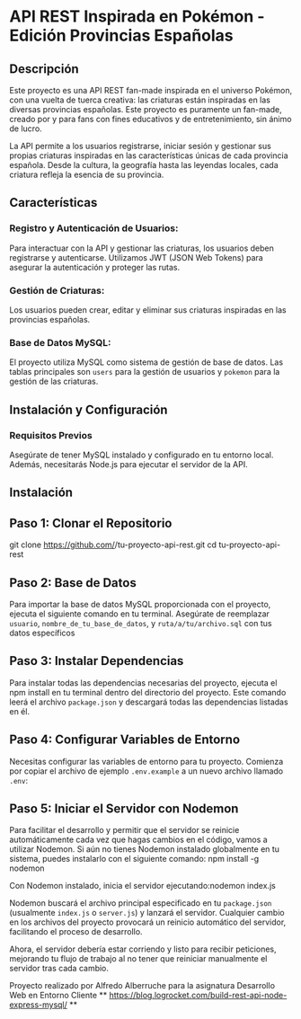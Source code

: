 
# API REST Inspirada en Pokémon - Edición Provincias Españolas

## Descripción

Este proyecto es una API REST fan-made inspirada en el universo Pokémon, con una vuelta de tuerca creativa: las criaturas están inspiradas en las diversas provincias españolas. Este proyecto es puramente un fan-made, creado por y para fans con fines educativos y de entretenimiento, sin ánimo de lucro.

La API permite a los usuarios registrarse, iniciar sesión y gestionar sus propias criaturas inspiradas en las características únicas de cada provincia española. Desde la cultura, la geografía hasta las leyendas locales, cada criatura refleja la esencia de su provincia.

## Características

### Registro y Autenticación de Usuarios:
Para interactuar con la API y gestionar las criaturas, los usuarios deben registrarse y autenticarse. Utilizamos JWT (JSON Web Tokens) para asegurar la autenticación y proteger las rutas.
### Gestión de Criaturas:
Los usuarios pueden crear, editar y eliminar sus criaturas inspiradas en las provincias españolas.
### Base de Datos MySQL:
El proyecto utiliza MySQL como sistema de gestión de base de datos. Las tablas principales son `users` para la gestión de usuarios y `pokemon` para la gestión de las criaturas.

## Instalación y Configuración

### Requisitos Previos

Asegúrate de tener MySQL instalado y configurado en tu entorno local. Además, necesitarás Node.js para ejecutar el servidor de la API.

## Instalación

## Paso 1: Clonar el Repositorio

git clone https://github.com/<tu-usuario>/tu-proyecto-api-rest.git
cd tu-proyecto-api-rest

## Paso 2: Base de Datos

Para importar la base de datos MySQL proporcionada con el proyecto, ejecuta el siguiente comando en tu terminal. Asegúrate de reemplazar `usuario`, `nombre_de_tu_base_de_datos`, y `ruta/a/tu/archivo.sql` con tus datos específicos

## Paso 3: Instalar Dependencias

Para instalar todas las dependencias necesarias del proyecto, ejecuta el npm install en tu terminal dentro del directorio del proyecto.
Este comando leerá el archivo `package.json` y descargará todas las dependencias listadas en él.

## Paso 4: Configurar Variables de Entorno

Necesitas configurar las variables de entorno para tu proyecto. Comienza por copiar el archivo de ejemplo `.env.example` a un nuevo archivo llamado `.env`:

## Paso 5: Iniciar el Servidor con Nodemon

Para facilitar el desarrollo y permitir que el servidor se reinicie automáticamente cada vez que hagas cambios en el código, vamos a utilizar Nodemon. Si aún no tienes Nodemon instalado globalmente en tu sistema, puedes instalarlo con el siguiente comando: npm install -g nodemon

Con Nodemon instalado, inicia el servidor ejecutando:nodemon index.js

Nodemon buscará el archivo principal especificado en tu `package.json` (usualmente `index.js` o `server.js`) y lanzará el servidor. Cualquier cambio en los archivos del proyecto provocará un reinicio automático del servidor, facilitando el proceso de desarrollo.

Ahora, el servidor debería estar corriendo y listo para recibir peticiones, mejorando tu flujo de trabajo al no tener que reiniciar manualmente el servidor tras cada cambio.

Proyecto realizado por Alfredo Alberruche para la asignatura Desarrollo Web en Entorno Cliente
** https://blog.logrocket.com/build-rest-api-node-express-mysql/ **
